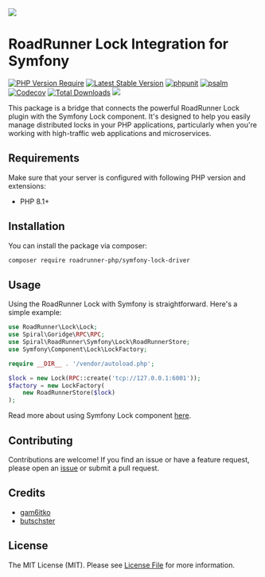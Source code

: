 <a href="https://roadrunner.dev" target="_blank">
  <picture>
    <source media="(prefers-color-scheme: dark)" srcset="https://github.com/roadrunner-server/.github/assets/8040338/e6bde856-4ec6-4a52-bd5b-bfe78736c1ff">
    <img align="center" src="https://github.com/roadrunner-server/.github/assets/8040338/040fb694-1dd3-4865-9d29-8e0748c2c8b8">
  </picture>
</a>

# RoadRunner Lock Integration for Symfony

[![PHP Version Require](https://poser.pugx.org/roadrunner-php/symfony-lock-driver/require/php)](https://packagist.org/packages/roadrunner-php/symfony-lock-driver)
[![Latest Stable Version](https://poser.pugx.org/roadrunner-php/symfony-lock-driver/v/stable)](https://packagist.org/packages/roadrunner-php/symfony-lock-driver)
[![phpunit](https://github.com/roadrunner-php/symfony-lock-driver/actions/workflows/phpunit.yml/badge.svg)](https://github.com/roadrunner-php/symfony-lock-driver/actions)
[![psalm](https://github.com/roadrunner-php/symfony-lock-driver/actions/workflows/psalm.yml/badge.svg)](https://github.com/roadrunner-php/symfony-lock-driver/actions)
[![Codecov](https://codecov.io/gh/roadrunner-php/symfony-lock-driver/branch/1.x/graph/badge.svg)](https://codecov.io/gh/roadrunner-php/symfony-lock-driver/)
[![Total Downloads](https://poser.pugx.org/roadrunner-php/symfony-lock-driver/downloads)](https://packagist.org/roadrunner-php/symfony-lock-driver/phpunit)
<a href="https://discord.gg/8bZsjYhVVk"><img src="https://img.shields.io/badge/discord-chat-magenta.svg"></a>

This package is a bridge that connects the powerful RoadRunner Lock plugin with the Symfony Lock component. It's
designed to help you easily manage distributed locks in your PHP applications, particularly when you're working with
high-traffic web applications and microservices.

## Requirements

Make sure that your server is configured with following PHP version and extensions:

- PHP 8.1+

## Installation

You can install the package via composer:

```bash
composer require roadrunner-php/symfony-lock-driver

```

## Usage

Using the RoadRunner Lock with Symfony is straightforward. Here's a simple example:

```php
use RoadRunner\Lock\Lock;
use Spiral\Goridge\RPC\RPC;
use Spiral\RoadRunner\Symfony\Lock\RoadRunnerStore;
use Symfony\Component\Lock\LockFactory;

require __DIR__ . '/vendor/autoload.php';

$lock = new Lock(RPC::create('tcp://127.0.0.1:6001'));
$factory = new LockFactory(
    new RoadRunnerStore($lock)
);
```

Read more about using Symfony Lock component [here](https://symfony.com/doc/current/components/lock.html).

## Contributing

Contributions are welcome! If you find an issue or have a feature request, please open
an [issue](https://github.com/roadrunner-php/issues) or submit a pull request.

## Credits

- [gam6itko](https://github.com/gam6itko)
- [butschster](https://github.com/butschster)

## License

The MIT License (MIT). Please see [License File](LICENSE) for more information.
